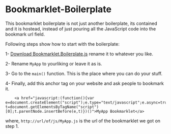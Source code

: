 Bookmarklet-Boilerplate
=======================

This bookmarklet boilerplate is not just another boilerplate, its contained and it is hostead, instead of just pouring all the JavaScript code into the bookmark url field.

Following steps show how to start with the boilerplate:

1- [Download Bookmarklet.Boilerplate.js](https://github.com/JeyKeu/Bookmarklet-Boilerplate/blob/master/src/Bookmarklet.Boilerplate.js) rename it to whatever you like.

2- Rename `MyApp` to yourliking or leave it as is.

3- Go to the `main()` function.
This is the place where you can do your stuff. 

4- Finally, add this anchor tag on your website and ask people to bookmark it.

        <a href="javascript:(function(){var e=document.createElement("script");e.type="text/javascript";e.async=true;e.src="http://url/of/js/MyApp.js";var t=document.getElementsByTagName("script")[0];t.parentNode.insertBefore(e,t)})()">MyApp Bookmarklet</a>

where, `http://url/of/js/MyApp.js` is the url of the bookmarklet we got on step 1.

